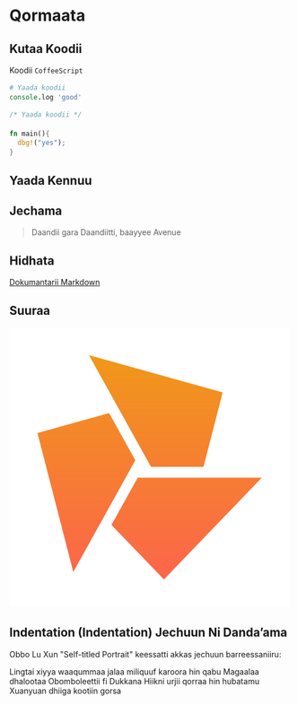 [Markdown yaada addunyaa]:#

# Qormaata

## Kutaa Koodii

Koodii `CoffeeScript`

```coffee
# Yaada koodii
console.log 'good'


```

```rust
/* Yaada koodii */

fn main(){
  dbg!("yes");
}
```

## Yaada Kennuu

<!-- HTML 注释 --> 

<!-- 多行注释 --> 

## Jechama

> Daandii gara Daandiitti, baayyee Avenue

## Hidhata

[Dokumantarii Markdown](https://github.com/xxai-art/xxai-art-md)

## Suuraa

![xxAI.Art Eenyummaa Biraandii](https://raw.githubusercontent.com/xxai-art/web/main/file/svg/logo.svg)

## Indentation (Indentation) Jechuun Ni Danda’ama

Obbo Lu Xun "Self-titled Portrait" keessatti akkas jechuun barreessaniiru:

  Lingtai xiyya waaqummaa jalaa miliquuf karoora hin qabu
  Magaalaa dhalootaa Obomboleettii fi Dukkana
  Hiikni urjii qorraa hin hubatamu
  Xuanyuan dhiiga kootiin gorsa


